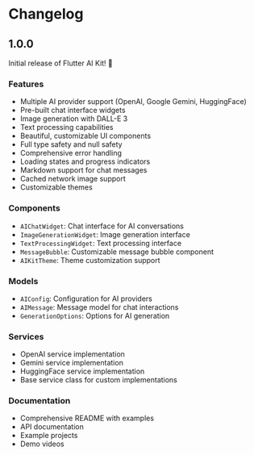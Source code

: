 # Changelog

## 1.0.0

Initial release of Flutter AI Kit! 🎉

### Features
- Multiple AI provider support (OpenAI, Google Gemini, HuggingFace)
- Pre-built chat interface widgets
- Image generation with DALL-E 3
- Text processing capabilities
- Beautiful, customizable UI components
- Full type safety and null safety
- Comprehensive error handling
- Loading states and progress indicators
- Markdown support for chat messages
- Cached network image support
- Customizable themes

### Components
- `AIChatWidget`: Chat interface for AI conversations
- `ImageGenerationWidget`: Image generation interface
- `TextProcessingWidget`: Text processing interface
- `MessageBubble`: Customizable message bubble component
- `AIKitTheme`: Theme customization support

### Models
- `AIConfig`: Configuration for AI providers
- `AIMessage`: Message model for chat interactions
- `GenerationOptions`: Options for AI generation

### Services
- OpenAI service implementation
- Gemini service implementation
- HuggingFace service implementation
- Base service class for custom implementations

### Documentation
- Comprehensive README with examples
- API documentation
- Example projects
- Demo videos
